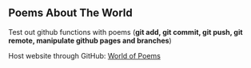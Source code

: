 ## Poems About The World 

Test out github functions with poems (**git add, git commit, git push, git remote, manipulate github pages and branches**)

Host website through GitHub: [World of Poems](https://haihuanchen.github.io/poems-website/)

